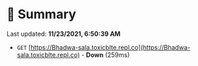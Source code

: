 # 📖 Summary
Last updated: **11/23/2021, 6:50:39 AM**

- `GET` [https://Bhadwa-sala.toxicblte.repl.co](https://Bhadwa-sala.toxicblte.repl.co) - **Down** (259ms)
